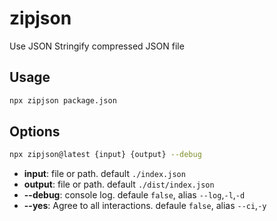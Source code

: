 # zipjson

Use JSON Stringify compressed JSON file

## Usage

```bash
npx zipjson package.json
```

## Options

```bash
npx zipjson@latest {input} {output} --debug
```

+ **input**: file or path. default `./index.json`
+ **output**: file or path. default `./dist/index.json`
+ **--debug**: console log. defaule `false`, alias `--log`,`-l`,`-d`
+ **--yes**: Agree to all interactions. defaule `false`, alias `--ci`,`-y`
